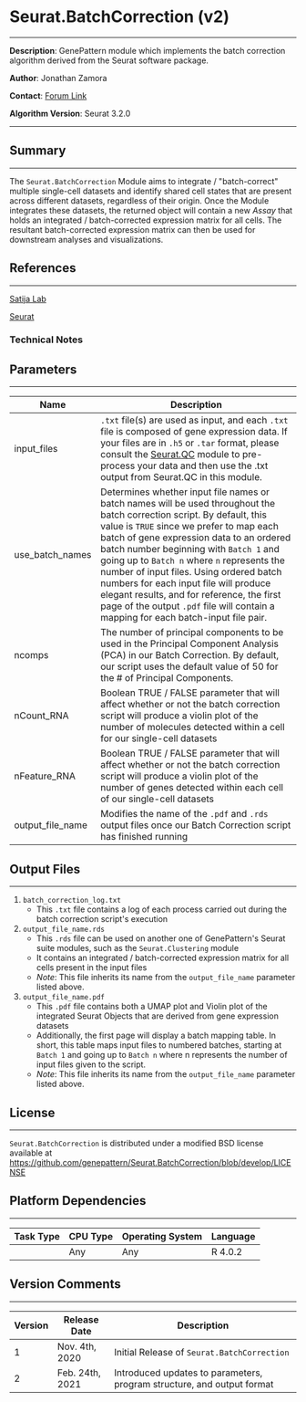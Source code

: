 # Seurat.BatchCorrection (v2)
---
**Description**: GenePattern module which implements the batch correction algorithm derived from the Seurat software package.

**Author**: Jonathan Zamora

**Contact**: [Forum Link](https://groups.google.com/forum/?utm_medium=email&utm_source=footer#!forum/genepattern-help)

**Algorithm Version**: Seurat 3.2.0

---

## Summary
---

The `Seurat.BatchCorrection` Module aims to integrate / "batch-correct" multiple single-cell datasets and identify shared cell states that are present across different datasets, regardless of their origin. Once the Module integrates these datasets, the returned object will contain a new *Assay* that holds an integrated / batch-corrected expression matrix for all cells. The resultant batch-corrected expression matrix can then be used for downstream analyses and visualizations.


## References
---
[Satija Lab](https://satijalab.org)

[Seurat](https://satijalab.org/seurat/)

### Technical Notes


## Parameters
---

| Name | Description |
-------|--------------
| input_files         | `.txt` file(s) are used as input, and each `.txt` file is composed of gene expression data. If your files are in `.h5` or `.tar` format, please consult the [Seurat.QC](https://cloud.genepattern.org/gp/pages/index.jsf?lsid=urn:lsid:genepattern.org:module.analysis:00416:2) module to pre-process your data and then use the .txt output from Seurat.QC in this module. |
| use_batch_names | Determines whether input file names or batch names will be used throughout the batch correction script. By default, this value is `TRUE` since we prefer to map each batch of gene expression data to an ordered batch number beginning with `Batch 1` and going up to `Batch n` where `n` represents the number of input files. Using ordered batch numbers for each input file will produce elegant results, and for reference, the first page of the output `.pdf` file will contain a mapping for each batch-input file pair. 
| ncomps            | The number of principal components to be used in the Principal Component Analysis (PCA) in our Batch Correction. By default, our script uses the default value of 50 for the # of Principal Components.                       |
| nCount_RNA        | Boolean TRUE / FALSE parameter that will affect whether or not the batch correction script will produce a violin plot of the number of molecules detected within a cell for our single-cell datasets|
| nFeature_RNA      | Boolean TRUE / FALSE parameter that will affect whether or not the batch correction script will produce a violin plot of the number of genes detected within each cell of our single-cell datasets            |
| output_file_name  | Modifies the name of the `.pdf` and `.rds` output files once our Batch Correction script has finished running                      |


## Output Files
---

1. `batch_correction_log.txt`
    - This `.txt` file contains a log of each process carried out during the batch correction script's execution
2. `output_file_name.rds`
    - This `.rds` file can be used on another one of GenePattern's Seurat suite modules, such as the `Seurat.Clustering` module
    - It contains an integrated / batch-corrected expression matrix for all cells present in the input files
    - *Note*: This file inherits its name from the `output_file_name` parameter listed above.
3. `output_file_name.pdf`
    - This `.pdf` file contains both a UMAP plot and Violin plot of the integrated Seurat Objects that are derived from gene expression datasets
    - Additionally, the first page will display a batch mapping table. In short, this table maps input files to numbered batches, starting at `Batch 1` and going up to `Batch n` where n represents the number of input files given to the script.
    - *Note*: This file inherits its name from the `output_file_name` parameter listed above.


## License
---

`Seurat.BatchCorrection` is distributed under a modified BSD license available at https://github.com/genepattern/Seurat.BatchCorrection/blob/develop/LICENSE


## Platform Dependencies
---

| Task Type | CPU Type | Operating System | Language |
------------|----------|------------------|----------|
|           |  Any     | Any              | R 4.0.2  |


## Version Comments
---

| Version | Release Date | Description                                 |
----------|--------------|---------------------------------------------|
| 1       | Nov. 4th, 2020 | Initial Release of `Seurat.BatchCorrection` |
| 2       | Feb. 24th, 2021 | Introduced updates to parameters, program structure, and output format
